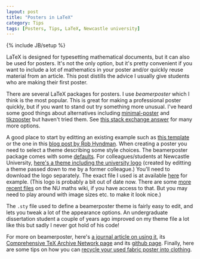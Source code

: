 ```yaml
---
layout: post
title: "Posters in LaTeX"
category: Tips
tags: [Posters, Tips, LaTeX, Newcastle university]
---
```

{% include JB/setup %}

LaTeX is designed for typesetting mathematical documents, but it can also be used for posters.
It's not the only option, but it's pretty convenient if you want to include a lot of mathematics in your poster and/or quickly reuse material from an article.
This post distills the advice I usually give students who are making their first poster.

There are several LaTeX packages for posters.
I use *beamerposter* which I think is the most popular.
This is great for making a professional poster quickly, but if you want to stand out try something more unusual.
I've heard some good things about alternatives including [minimal-poster](http://asishghoshal.com/blog/2017/minimal-poster/) and [tikzposter](https://ctan.org/pkg/tikzposter) but haven't tried them.
See [this stack exchange answer](https://tex.stackexchange.com/questions/341/how-to-create-posters-using-latex) for many more options.

A good place to start by editting an existing example such as [this template](http://www.latextemplates.com/template/jacobs-landscape-poster) or the one in this [blog post by Rob Hyndman](http://robjhyndman.com/hyndsight/beamer-poster/).
When creating a poster you need to select a theme describing some style choices.
The beamerposter package comes with some [defaults](https://github.com/deselaers/latex-beamerposter/tree/master/themes).
For colleagues/students at Newcastle University, [here's a theme including the university logo](https://gist.github.com/dennisprangle/788783f6a7679f4dde7373b6dc21cb9e)
(created by editting a theme passed down to me by a former colleague.)
You'll need to download the logo separately.
The exact file I used is at available [here](http://www.nodes.ac.uk/wp-content/themes/hotrod/img/logo/university/Newcastle_University.png) for example.
(This logo is probably a bit out of date now.
There are some [more recent files](https://wiki.mas.ncl.ac.uk/mas/SchoolGraphics) on the NU maths wiki, if you have access to that.
But you may need to play around with image sizes etc. to make it look nice.)

The `.sty` file used to define a beamerposter theme is fairly easy to edit, and lets you tweak a lot of the appearance options.
An undergraduate dissertation student a couple of years ago improved on my theme file a lot like this but sadly I never got hold of his code!

For more on beamerposter, here's [a journal article on using it](http://tug.org/pracjourn/2012-1/shang/shang.pdf), its [Comprehensive TeX Archive Network page](https://ctan.org/pkg/beamerposter) and its [github page](https://github.com/deselaers/latex-beamerposter).
Finally, here are some tips on how you can [recycle your used fabric poster into clothing](https://veronikach.com/lifestyle/how-to-recycle-your-fabric-poster-faq/).
